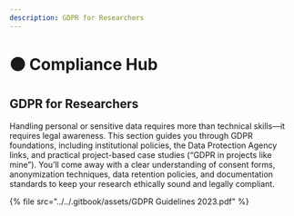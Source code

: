 ```yaml
---
description: GDPR for Researchers
---
```


# 🟤 Compliance Hub

## **GDPR for Researchers**

Handling personal or sensitive data requires more than technical skills—it requires legal awareness. This section guides you through GDPR foundations, including institutional policies, the Data Protection Agency links, and practical project-based case studies (“GDPR in projects like mine”). You’ll come away with a clear understanding of consent forms, anonymization techniques, data retention policies, and documentation standards to keep your research ethically sound and legally compliant.

{% file src="../../.gitbook/assets/GDPR Guidelines 2023.pdf" %}

